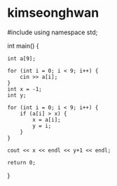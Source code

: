 # kimseonghwan

#include <iostream>
using namespace std;


int main() {

	int a[9];
	
	for (int i = 0; i < 9; i++) {
		cin >> a[i];
	}
	int x = -1;
	int y;

	for (int i = 0; i < 9; i++) {
		if (a[i] > x) {
			x = a[i];
			y = i;
		}
	}

	cout << x << endl << y+1 << endl;

	return 0;
}
